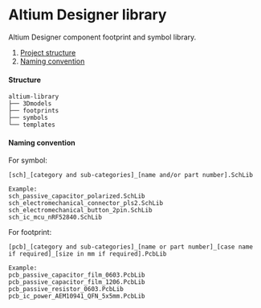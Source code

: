 # Altium Designer library
Altium Designer component footprint and symbol library.

1. [Project structure](#structure)
2. [Naming convention](#naming-convention)

#### Structure
```
altium-library
├── 3Dmodels
├── footprints
├── symbols
└── templates
```

#### Naming convention
For symbol:
```
[sch]_[category and sub-categories]_[name and/or part number].SchLib

Example:
sch_passive_capacitor_polarized.SchLib
sch_electromechanical_connector_pls2.SchLib
sch_electromechanical_button_2pin.SchLib
sch_ic_mcu_nRF52840.SchLib
```
For footprint:
```
[pcb]_[category and sub-categories]_[name or part number]_[case name if required]_[size in mm if required].PcbLib

Example:
pcb_passive_capacitor_film_0603.PcbLib
pcb_passive_capacitor_film_1206.PcbLib
pcb_passive_resistor_0603.PcbLib
pcb_ic_power_AEM10941_QFN_5x5mm.PcbLib
```
